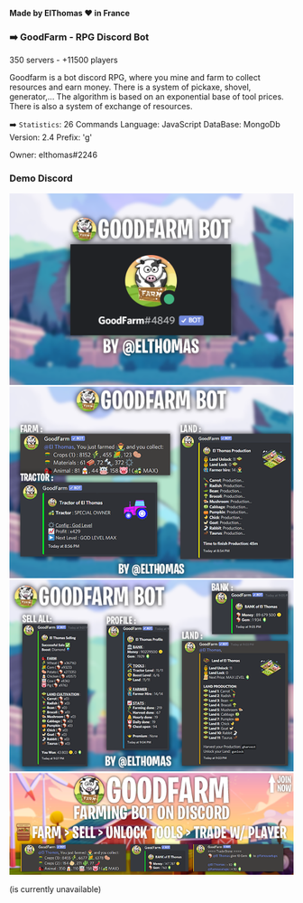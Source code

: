 **Made by ElThomas ❤️ in France**

### **➡️ GoodFarm - RPG Discord Bot**
350 servers - +11500 players

Goodfarm is a bot discord RPG, where you mine and farm to collect resources and earn money. There is a system of pickaxe, shovel, generator,... The algorithm is based on an exponential base of tool prices. There is also a system of exchange of resources.

➡️ ``Statistics``:
26 Commands
Language: JavaScript
DataBase: MongoDb
Version: 2.4
Prefix: 'g'

Owner: elthomas#2246

### Demo Discord
![Assets-1](./assets/1.png)
![Assets-2](./assets/2.png)
![Assets-3](./assets/3.png)
![Assets-4](./assets/AadPub.png)

(is currently unavailable)
